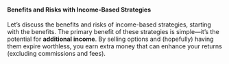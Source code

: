 #### Benefits and Risks with Income-Based Strategies

Let’s discuss the benefits and risks of income-based strategies, starting with the benefits. The primary benefit of these strategies is simple—it’s the potential for  **additional income**. By selling options and (hopefully) having them expire worthless, you earn extra money that can enhance your returns (excluding commissions and fees).



<!--stackedit_data:
eyJoaXN0b3J5IjpbLTEyMTgwMDk0NzQsLTEzMjg1ODA2ODFdfQ
==
-->